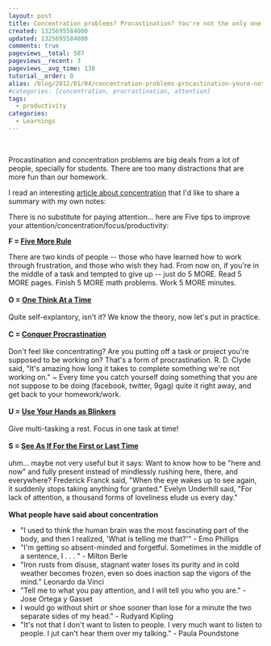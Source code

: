 ```yaml
---
layout: post
title: Concentration problems? Procastination? You're not the only one.
created: 1325695584000
updated: 1325695584000
comments: true
pageviews__total: 507
pageviews__recent: 3
pageviews__avg_time: 138
tutorial__order: 0
alias: /blog/2012/01/04/concentration-problems-procastination-youre-not-the-only-one/
#categories: [concentration, procrastination, attention]
tags:
  - productivity
categories:
  - Learnings
---
```

<p>&nbsp;</p>
<p>Procastination and concentration problems are big deals from a lot of people, specially for students. There are too many distractions that are more fun than our homework.</p>
<!--More-->
<p>I read an interesting&nbsp;<a href="http://altmedicine.about.com/od/optimumhealthessentials/a/Concentration.htm">article about concentration</a>&nbsp;that I&#39;d like to share a summary with my own notes:</p>
<p>There is no substitute for paying attention... here are Five tips to improve your attention/concentration/focus/productivity:</p>
<p><strong>F =&nbsp;</strong><u><strong>Five More Rule</strong></u></p>
<div>
	There are two kinds of people -- those who have learned how to work through frustration, and those who wish they had. From now on, if you&#39;re in the middle of a task and tempted to give up -- just do 5 MORE. Read 5 MORE pages. Finish 5 MORE math problems. Work 5 MORE minutes.</div>
<div>
	&nbsp;</div>
<div>
	<strong>O =&nbsp;<u>One Think At a Time</u></strong></div>
<div>
	&nbsp;</div>
<div>
	Quite self-explantory, isn&#39;t it? We know the theory, now let&#39;s put in practice.</div>
<div>
	&nbsp;</div>
<div>
	<div>
		<strong>C =&nbsp;<u>Conquer Procrastination</u></strong></div>
	<div>
		&nbsp;</div>
	<div>
		Don&#39;t feel like concentrating? Are you putting off a task or project you&#39;re supposed to be working on? That&#39;s a form of procrastination. R. D. Clyde said, &quot;It&#39;s amazing how long it takes to complete something we&#39;re not working on.&quot; ~ Every time you catch yourself doing something that you are not suppose to be doing (facebook, twitter, 9gag) quite it right away, and get back to your homework/work.</div>
	<div>
		&nbsp;</div>
	<div>
		<strong>U =&nbsp;<u>Use Your Hands as Blinkers</u></strong></div>
	<div>
		&nbsp;</div>
	<div>
		Give multi-tasking a rest. Focus in one task at time!</div>
	<div>
		&nbsp;</div>
	<div>
		<strong>S =&nbsp;<u>See As If For the First or Last Time</u></strong></div>
	<div>
		&nbsp;</div>
	<div>
		uhm... maybe not very useful but it says: Want to know how to be &quot;here and now&quot; and fully present instead of mindlessly rushing here, there, and everywhere? Frederick Franck said, &quot;When the eye wakes up to see again, it suddenly stops taking anything for granted.&quot; Evelyn Underhill said, &quot;For lack of attention, a thousand forms of loveliness elude us every day.&quot;</div>
	<div>
		&nbsp;</div>
	<div>
		<div>
			<strong>What people have said about concentration</strong></div>
		<ul>
			<li>
				&quot;I used to think the human brain was the most fascinating part of the body, and then I realized, &#39;What is telling me that?&#39;&quot; - Emo Phillips</li>
			<li>
				&quot;I&#39;m getting so absent-minded and forgetful. Sometimes in the middle of a sentence, I . . . &quot; - Milton Berle&nbsp;</li>
			<li>
				&quot;Iron rusts from disuse, stagnant water loses its purity and in cold weather becomes frozen, even so does inaction sap the vigors of the mind.&quot; Leonardo da Vinci&nbsp;</li>
			<li>
				&quot;Tell me to what you pay attention, and I will tell you who you are.&quot; - Jose Ortega y Gasset</li>
			<li>
				I would go without shirt or shoe sooner than lose for a minute the two separate sides of my head.&quot; - Rudyard Kipling</li>
			<li>
				&quot;It&#39;s not that I don&#39;t want to listen to people. I very much want to listen to people. I jut can&#39;t hear them over my talking.&quot; - Paula Poundstone</li>
		</ul>
	</div>
</div>
<p>&nbsp;</p>
